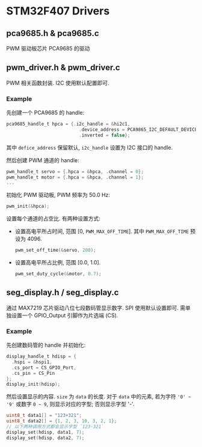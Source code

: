 # STM32F407 Drivers

## pca9685.h & pca9685.c

PWM 驱动板芯片 PCA9685 的驱动

## pwm_driver.h & pwm_driver.c

PWM 相关函数封装. I2C 使用默认配置即可.

### Example

先创建一个 PCA9685 的 handle:

```c
pca9685_handle_t hpca = {.i2c_handle = &hi2c1,
                           .device_address = PCA9865_I2C_DEFAULT_DEVICE_ADDRESS,
                           .inverted = false};
```

其中 `defice_address` 保留默认, `i2c_handle` 设置为 I2C 接口的 handle.

然后创建 PWM 通道的 handle:

```c
pwm_handle_t servo = {.hpca = &hpca, .channel = 0};
pwm_handle_t motor = {.hpca = &hpca, .channel = 1};
...
```

初始化 PWM 驱动板, PWM 频率为 50.0 Hz:

```c
pwm_init(&hpca);
```

设置每个通道的占空比. 有两种设置方式:

- 设置高电平所占时间, 范围 [0, `PWM_MAX_OFF_TIME`]. 其中 `PWM_MAX_OFF_TIME` 预设为 4096.
  ```c
  pwm_set_off_time(&servo, 200);
  ```
- 设置高电平所占比例, 范围 [0.0, 1.0].
  ```c
  pwm_set_duty_cycle(&motor, 0.7);
  ```

## seg_display.h / seg_display.c

通过 MAX7219 芯片驱动八位七段数码管显示数字. SPI 使用默认设置即可. 需单独设置一个 GPIO_Output 引脚作为片选端 (CS).

### Example

先创建数码管的 handle 并初始化:

```c
display_handle_t hdisp = {
  .hspi = &hspi1,
  .cs_port = CS_GPIO_Port,
  .cs_pin = CS_Pin
};
display_init(hdisp);
```

然后设置显示的内容. `size` 为 `data` 的长度. 对于 `data` 中的元素, 若为字符 `'0' ~ '9'` 或数字 `0 ~ 9`, 则显示对应的字型; 否则显示字型 '-'.

```c
uint8_t data1[] = "123+321";
uint8_t data2[] = {1, 2, 3, 10, 3, 2, 1};
// 以下两种调用方式都会显示字型 `123-321`
display_set(hdisp, data1, 7);
display_set(hdisp, data2, 7);
```
